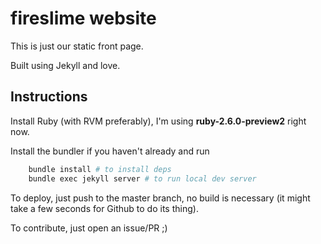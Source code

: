 # fireslime website

This is just our static front page.

Built using Jekyll and love.

## Instructions

Install Ruby (with RVM preferably), I'm using **ruby-2.6.0-preview2** right now.

Install the bundler if you haven't already and run

```bash
    bundle install # to install deps
    bundle exec jekyll server # to run local dev server
```

To deploy, just push to the master branch, no build is necessary (it might take a few seconds for Github to do its thing).

To contribute, just open an issue/PR ;)
